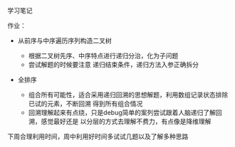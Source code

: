 学习笔记

作业：
-   从前序与中序遍历序列构造二叉树
    - 根据二叉树先序、中序特点进行递归分治，化为子问题
    - 尝试解题的时候要注意 递归结束条件，递归方法入参正确拆分

-   全排序
    - 组合所有可能性，适合采用递归回溯的思想解题，利用数组记录状态排除已试的元素，不断回溯
    得到所有组合情况
    - 回溯理解起来有点绕，只是debug简单的案列尝试跟着人脑递归了解回溯，感觉最好还是
    以分层的方式去理解不费力，有点像是降维理解
    
    
下周合理利用时间，周中利用好时间多试试几题以及了解多种思路

 

